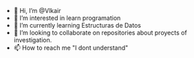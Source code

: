 - 👋 Hi, I’m @Vlkair
- 👀 I’m interested in learn programation
- 🌱 I’m currently learning Estructuras de Datos
- 💞️ I’m looking to collaborate on repositories about proyects of investigation.
- 📫 How to reach me "I dont understand"

<!---
Vlkair/Vlkair is a ✨ special ✨ repository because its `README.md` (this file) appears on your GitHub profile.
You can click the Preview link to take a look at your changes.
--->
